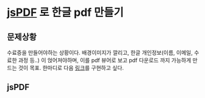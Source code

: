 # [jsPDF](https://github.com/MrRio/jsPDF) 로 한글 pdf 만들기


## 문제상황
  수료증을 만들어야하는 상황이다. 배경이미지가 깔리고, 한글 개인정보(이름, 이메일, 수료한 과정 등..) 이 얹어져야하며, 이를 pdf 뷰어로 보고
  pdf 다운로드 까지 가능하게 만드는 것이 목표. 한마디로 다음 [링크](https://www.coursera.org/account/accomplishments/certificate/VN7T86EBSE)를 구현하고 싶다.


## jsPDF

  
